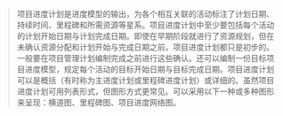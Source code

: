> 项目进度计划是进度模型的输出，为各个相互关联的活动标注了计划日期、持续时间、里程碑和所需资源等星系。项目进度计划中至少要包括每个活动的计划开始日期与计划完成日期。即使在早期阶段就进行了资源规划，但在未确认资源分配和计划开始与完成日期之前，项目进度计划都只是初步的。一般要在项目管理计划编制完成之前进行这些确认。还可以编制一份目标项目进度模型，规定每个活动的目标开始日期与目标完成日期。项目进度计划可以是概括（有时称为主进度计划或里程碑进度计划）或详细的。虽然项目进度计划可用列表形式，但图形方式更常见。可以采用以下一种或多种图形来呈现：横道图、里程碑图、项目进度网络图。